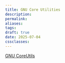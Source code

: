 ```yaml
---
title: GNU Core Utilities
description: 
permalink: 
aliases: 
tags: 
draft: true
date: 2025-07-04
cssclasses:
---
```

[GNU CoreUtils](https://www.gnu.org/software/coreutils/)